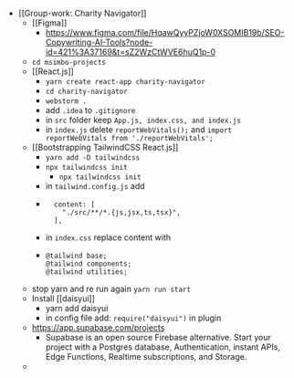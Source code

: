- [[Group-work: Charity Navigator]]
	- [[Figma]]
		- https://www.figma.com/file/HqawQyyPZjoW0XSOMIB19b/SEO-Copywriting-AI-Tools?node-id=421%3A37169&t=sZ2WzCtWVE6huQ1p-0
	- `cd msimbo-projects`
	- [[React.js]]
		- `yarn create react-app charity-navigator`
		- `cd charity-navigator`
		- `webstorm .`
		- add `.idea` to `.gitignore`
		- in `src` folder keep `App.js, index.css, and index.js`
		- in `index.js` delete `reportWebVitals();` and `import reportWebVitals from './reportWebVitals';`
	- [[Bootstrapping TailwindCSS React.js]]
		- `yarn add -D tailwindcss`
		- `npx tailwindcss init`
			- `npx tailwindcss init`
		- in `tailwind.config.js` add
		- ```
		    content: [
		      "./src/**/*.{js,jsx,ts,tsx}",
		    ],
		  ```
		- in `index.css` replace content with
		- ```
		  @tailwind base;
		  @tailwind components;
		  @tailwind utilities;
		  ```
	- stop yarn and re run again `yarn run start`
	- Install [[daisyui]]
		- yarn add daisyui
		- in config file add: `require("daisyui")` in plugin
	- https://app.supabase.com/projects
		- Supabase is an open source Firebase alternative. Start your project with a Postgres database, Authentication, instant APIs, Edge Functions, Realtime subscriptions, and Storage.
	-
